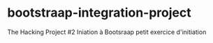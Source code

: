 # bootstraap-integration-project
The Hacking Project #2 Iniation à Bootsraap petit exercice d'initiation
